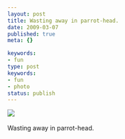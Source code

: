 ```yaml
---
layout: post
title: Wasting away in parrot-head.
date: 2009-03-07
published: true
meta: {}

keywords:
- fun
type: post
keywords:
- fun
- photo
status: publish
---
```

![](http://media.eick.us/2011/05/4Lbi8pbnEksiownu7nvgYoPio1_500.jpg)<br /><br />Wasting away in parrot-head.
